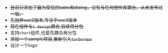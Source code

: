 - ~~目前只添加了最为常见的table和dialog，没有与任何控件库耦合，从未发布过一版。~~
- ~~先抛弃vue2版本,专注于vue3版本~~
- ~~现在组件与`t design`耦合,后续得分包~~
- 支持`chart`组件,也是先耦合再分包
- ~~添加一个sample项目,重新引入`turborepo`~~
- 设计一个logo